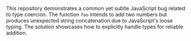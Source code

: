 This repository demonstrates a common yet subtle JavaScript bug related to type coercion. The function `foo` intends to add two numbers but produces unexpected string concatenation due to JavaScript's loose typing.  The solution showcases how to explicitly handle types for reliable addition.